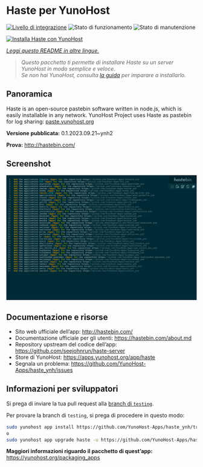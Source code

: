 <!--
N.B.: Questo README è stato automaticamente generato da <https://github.com/YunoHost/apps/tree/master/tools/readme_generator>
NON DEVE essere modificato manualmente.
-->

# Haste per YunoHost

[![Livello di integrazione](https://dash.yunohost.org/integration/haste.svg)](https://dash.yunohost.org/appci/app/haste) ![Stato di funzionamento](https://ci-apps.yunohost.org/ci/badges/haste.status.svg) ![Stato di manutenzione](https://ci-apps.yunohost.org/ci/badges/haste.maintain.svg)

[![Installa Haste con YunoHost](https://install-app.yunohost.org/install-with-yunohost.svg)](https://install-app.yunohost.org/?app=haste)

*[Leggi questo README in altre lingue.](./ALL_README.md)*

> *Questo pacchetto ti permette di installare Haste su un server YunoHost in modo semplice e veloce.*  
> *Se non hai YunoHost, consulta [la guida](https://yunohost.org/install) per imparare a installarlo.*

## Panoramica

Haste is an open-source pastebin software written in node.js, which is easily installable in any network. YunoHost Project uses Haste as pastebin for log sharing: [paste.yunohost.org](https://paste.yunohost.org/)


**Versione pubblicata:** 0.1.2023.09.21~ynh2

**Prova:** <http://hastebin.com/>

## Screenshot

![Screenshot di Haste](./doc/screenshots/screenshot.png)

## Documentazione e risorse

- Sito web ufficiale dell’app: <http://hastebin.com/>
- Documentazione ufficiale per gli utenti: <https://hastebin.com/about.md>
- Repository upstream del codice dell’app: <https://github.com/seejohnrun/haste-server>
- Store di YunoHost: <https://apps.yunohost.org/app/haste>
- Segnala un problema: <https://github.com/YunoHost-Apps/haste_ynh/issues>

## Informazioni per sviluppatori

Si prega di inviare la tua pull request alla [branch di `testing`](https://github.com/YunoHost-Apps/haste_ynh/tree/testing).

Per provare la branch di `testing`, si prega di procedere in questo modo:

```bash
sudo yunohost app install https://github.com/YunoHost-Apps/haste_ynh/tree/testing --debug
o
sudo yunohost app upgrade haste -u https://github.com/YunoHost-Apps/haste_ynh/tree/testing --debug
```

**Maggiori informazioni riguardo il pacchetto di quest’app:** <https://yunohost.org/packaging_apps>
